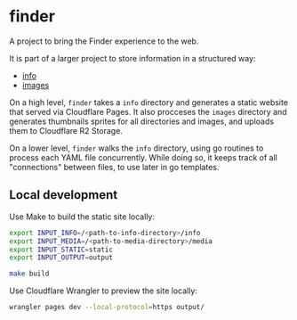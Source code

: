 # finder

A project to bring the Finder experience to the web.

It is part of a larger project to store information in a structured way:

* [info](https://github.com/alsosee/info)
* [images](https://github.com/alsosee/images)

On a high level, `finder` takes a `info` directory and generates a static website that served via Cloudflare Pages.
It also procceses the `images` directory and generates thumbnails sprites for all directories and images, and uploads them to Cloudflare R2 Storage.

On a lower level, `finder` walks the `info` directory, using go routines to process each YAML file concurrently.
While doing so, it keeps track of all "connections" between files, to use later in go templates.

## Local development

Use Make to build the static site locally:

```bash
export INPUT_INFO=/<path-to-info-directory>/info
export INPUT_MEDIA=/<path-to-media-directory>/media
export INPUT_STATIC=static
export INPUT_OUTPUT=output

make build
```

Use Cloudflare Wrangler to preview the site locally:

```bash
wrangler pages dev --local-protocol=https output/
```
